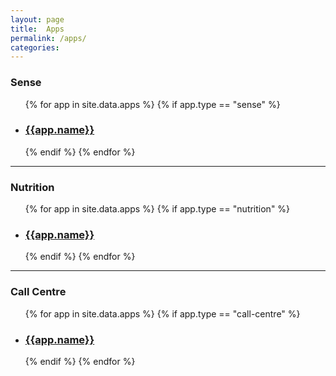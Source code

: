 ```yaml
---
layout: page
title:  Apps
permalink: /apps/
categories: 
---
```


### Sense

<ul>
  {% for app in site.data.apps %}
  {% if app.type == "sense" %}
  <li><h3><a href="/apps/{{app.url}}">{{app.name}}</a></h3></li>
  {% endif %}
  {% endfor %}
</ul>

---

### Nutrition

<ul>
  {% for app in site.data.apps %}
  {% if app.type == "nutrition" %}
  <li><h3><a href="/apps/{{app.url}}">{{app.name}}</a></h3></li>
  {% endif %}
  {% endfor %}
</ul>

---

### Call Centre

<ul>
  {% for app in site.data.apps %}
  {% if app.type == "call-centre" %}
  <li><h3><a href="/apps/{{app.url}}">{{app.name}}</a></h3></li>
  {% endif %}
  {% endfor %}
</ul>
